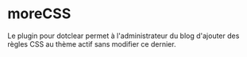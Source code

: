 # moreCSS
Le plugin pour dotclear permet à l'administrateur du blog d'ajouter des règles CSS au thème actif sans modifier ce dernier.
